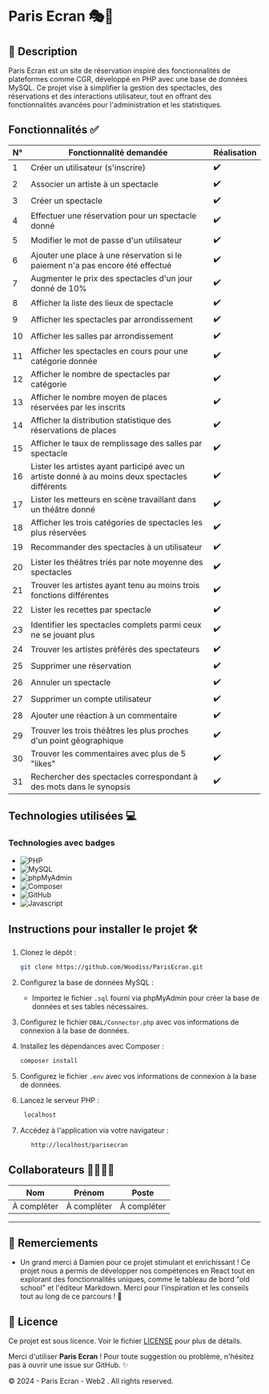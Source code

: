 # Paris Ecran 🎭🎥

## 📖 Description
Paris Ecran est un site de réservation inspiré des fonctionnalités de plateformes comme CGR, développé en PHP avec une base de données MySQL. Ce projet vise à simplifier la gestion des spectacles, des réservations et des interactions utilisateur, tout en offrant des fonctionnalités avancées pour l'administration et les statistiques.

## Fonctionnalités ✅

| N°  | Fonctionnalité demandée                                                                           | Réalisation |
|-----|--------------------------------------------------------------------------------------------------|-------------|
| 1   | Créer un utilisateur (s'inscrire)                                                               | ✔️          |
| 2   | Associer un artiste à un spectacle                                                              | ✔️          |
| 3   | Créer un spectacle                                                                              | ✔️          |
| 4   | Effectuer une réservation pour un spectacle donné                                               | ✔️          |
| 5   | Modifier le mot de passe d'un utilisateur                                                       | ✔️          |
| 6   | Ajouter une place à une réservation si le paiement n'a pas encore été effectué                  | ✔️          |
| 7   | Augmenter le prix des spectacles d'un jour donné de 10%                                         | ✔️          |
| 8   | Afficher la liste des lieux de spectacle                                                        | ✔️          |
| 9   | Afficher les spectacles par arrondissement                                                      | ✔️          |
| 10  | Afficher les salles par arrondissement                                                          | ✔️          |
| 11  | Afficher les spectacles en cours pour une catégorie donnée                                      | ✔️          |
| 12  | Afficher le nombre de spectacles par catégorie                                                  | ✔️          |
| 13  | Afficher le nombre moyen de places réservées par les inscrits                                   | ✔️          |
| 14  | Afficher la distribution statistique des réservations de places                                 | ✔️          |
| 15  | Afficher le taux de remplissage des salles par spectacle                                        | ✔️          |
| 16  | Lister les artistes ayant participé avec un artiste donné à au moins deux spectacles différents  | ✔️          |
| 17  | Lister les metteurs en scène travaillant dans un théâtre donné                                  | ✔️          |
| 18  | Afficher les trois catégories de spectacles les plus réservées                                  | ✔️          |
| 19  | Recommander des spectacles à un utilisateur                                                     | ✔️          |
| 20  | Lister les théâtres triés par note moyenne des spectacles                                       | ✔️          |
| 21  | Trouver les artistes ayant tenu au moins trois fonctions différentes                            | ✔️          |
| 22  | Lister les recettes par spectacle                                                              | ✔️          |
| 23  | Identifier les spectacles complets parmi ceux ne se jouant plus                                | ✔️          |
| 24  | Trouver les artistes préférés des spectateurs                                                  | ✔️          |
| 25  | Supprimer une réservation                                                                      | ✔️          |
| 26  | Annuler un spectacle                                                                           | ✔️          |
| 27  | Supprimer un compte utilisateur                                                               | ✔️          |
| 28  | Ajouter une réaction à un commentaire                                                         | ✔️          |
| 29  | Trouver les trois théâtres les plus proches d'un point géographique                            | ✔️          |
| 30 | Trouver les commentaires avec plus de 5 "likes"                                              | ✔️          |
| 31  | Rechercher des spectacles correspondant à des mots dans le synopsis                           | ✔️          |

## Technologies utilisées 💻

### Technologies avec badges

- ![PHP](https://img.shields.io/badge/PHP-777BB4?style=for-the-badge&logo=php&logoColor=white)
- ![MySQL](https://img.shields.io/badge/MySQL-4479A1?style=for-the-badge&logo=mysql&logoColor=white)
- ![phpMyAdmin](https://img.shields.io/badge/phpMyAdmin-6C78AF?style=for-the-badge&logo=phpmyadmin&logoColor=white)
- ![Composer](https://img.shields.io/badge/Composer-885630?style=for-the-badge&logo=composer&logoColor=white)
- ![GitHub](https://img.shields.io/badge/GitHub-181717?style=for-the-badge&logo=github&logoColor=white)
- ![Javascript](https://img.shields.io/badge/logo-javascript-blue?logo=javascript)

## Instructions pour installer le projet 🛠️

1. Clonez le dépôt :
    ```bash
    git clone https://github.com/Woodiss/ParisEcran.git
    ```

2. Configurez la base de données MySQL :
    - Importez le fichier `.sql` fourni via phpMyAdmin pour créer la base de données et ses tables nécessaires.

3. Configurez le fichier `DBAL/Connector.php` avec vos informations de connexion à la base de données.

4. Installez les dépendances avec Composer :
    ```bash
    composer install
    ```

5. Configurez le fichier `.env` avec vos informations de connexion à la base de données.

6. Lancez le serveur PHP :
    ```bash
     localhost
    ```

7. Accédez à l'application via votre navigateur :
    ```bash
       http://localhost/parisecran
     ```

## Collaborateurs 👨‍💻👩‍💻

| Nom                | Prénom             | Poste                 |
|--------------------|--------------------|-----------------------|
| À compléter        | À compléter        | À compléter           |

---

## 💬 Remerciements

- Un grand merci à Damien pour ce projet stimulant et enrichissant ! Ce projet nous a permis de développer nos compétences en React tout en explorant des fonctionnalités uniques, comme le tableau de bord "old school" et l'éditeur Markdown. Merci pour l'inspiration et les conseils tout au long de ce parcours ! 🙏


## 📜 Licence

Ce projet est sous licence. Voir le fichier [LICENSE](./LICENSE) pour plus de détails.


Merci d'utiliser **Paris Ecran** ! Pour toute suggestion ou problème, n'hésitez pas à ouvrir une issue sur GitHub. ✨

 © 2024  - Paris Ecran - Web2 . All rights reserved.

